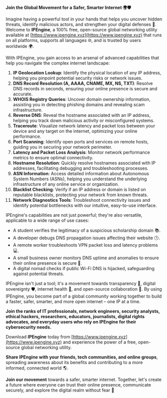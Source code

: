 **Join the Global Movement for a Safer, Smarter Internet 🌍🛡️**

Imagine having a powerful tool in your hands that helps you uncover hidden threats, identify malicious actors, and strengthen your digital defenses 🔐. Welcome to **IPEngine**, a 100% free, open-source global networking utility available at [https://www.ipengine.xyz](https://www.ipengine.xyz) that runs on all platforms, supports all languages 🌐, and is trusted by users worldwide 🌍.

With IPEngine, you gain access to an arsenal of advanced capabilities that help you navigate the complex internet landscape:

1. **IP Geolocation Lookup**: Identify the physical location of any IP address, helping you pinpoint potential security risks or network issues.
2. **DNS Record Resolution (A, AAAA, CNAME, MX, NS, TXT)**: Resolve DNS records in seconds, ensuring your online presence is secure and accurate.
3. **WHOIS Registry Queries**: Uncover domain ownership information, assisting you in detecting phishing domains and revealing scam infrastructure.
4. **Reverse DNS**: Reveal the hostname associated with an IP address, helping you track down malicious activity or misconfigured systems.
5. **Traceroute**: Visualize network latency and packet loss between your device and any target on the internet, optimizing your online performance.
6. **Port Scanning**: Identify open ports and services on remote hosts, guiding you in securing your network perimeter.
7. **Latency and Packet Loss Analysis**: Monitor network performance metrics to ensure optimal connectivity.
8. **Hostname Resolution**: Quickly resolve hostnames associated with IP addresses, facilitating debugging and troubleshooting processes.
9. **ASN Information**: Access detailed information about Autonomous System Numbers (ASNs), helping you understand the underlying infrastructure of any online service or organization.
10. **Blacklist Checking**: Verify if an IP address or domain is listed on reputable blacklists, protecting your network from known threats.
11. **Network Diagnostics Tools**: Troubleshoot connectivity issues and identify potential bottlenecks with our intuitive, easy-to-use interface.

IPEngine's capabilities are not just powerful; they're also versatile, applicable to a wide range of use cases:

* A student verifies the legitimacy of a suspicious scholarship domain 📚.
* A developer debugs DNS propagation issues affecting their website 🕒️.
* A remote worker troubleshoots VPN packet loss and latency problems 💻.
* A small business owner monitors DNS uptime and anomalies to ensure their online presence is secure 🔑.
* A digital nomad checks if public Wi-Fi DNS is hijacked, safeguarding against potential threats.

IPEngine isn't just a tool; it's a movement towards transparency 🌈, digital sovereignty 🛡️, internet health 📡, and open-source collaboration 🚀. By using IPEngine, you become part of a global community working together to build a faster, safer, smarter, and more open internet – one IP at a time.

**Join the ranks of IT professionals, network engineers, security analysts, ethical hackers, researchers, educators, journalists, digital rights advocates, and everyday users who rely on IPEngine for their cybersecurity needs.**

Download **IPEngine** today from [https://www.ipengine.xyz](https://www.ipengine.xyz) and experience the power of a free, open-source global networking utility.

**Share IPEngine with your friends, tech communities, and online groups**, spreading awareness about its benefits and contributing to a more informed, connected world 🌎.

**Join our movement** towards a safer, smarter internet. Together, let's create a future where everyone can trust their online presence, communicate securely, and explore the digital realm without fear 🚀
